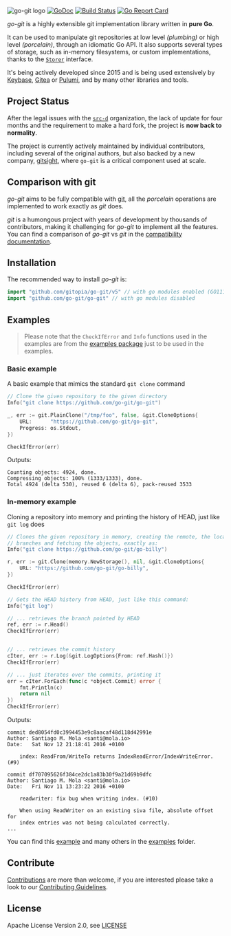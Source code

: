 ![go-git logo](https://cdn.rawgit.com/src-d/artwork/02036484/go-git/files/go-git-github-readme-header.png)
[![GoDoc](https://godoc.org/github.com/gitopia/go-git/v5?status.svg)](https://pkg.go.dev/github.com/gitopia/go-git/v5) [![Build Status](https://github.com/go-git/go-git/workflows/Test/badge.svg)](https://github.com/go-git/go-git/actions) [![Go Report Card](https://goreportcard.com/badge/github.com/go-git/go-git)](https://goreportcard.com/report/github.com/go-git/go-git)

_go-git_ is a highly extensible git implementation library written in **pure Go**.

It can be used to manipulate git repositories at low level _(plumbing)_ or high level _(porcelain)_, through an idiomatic Go API. It also supports several types of storage, such as in-memory filesystems, or custom implementations, thanks to the [`Storer`](https://pkg.go.dev/github.com/gitopia/go-git/v5/plumbing/storer) interface.

It's being actively developed since 2015 and is being used extensively by [Keybase](https://keybase.io/blog/encrypted-git-for-everyone), [Gitea](https://gitea.io/en-us/) or [Pulumi](https://github.com/search?q=org%3Apulumi+go-git&type=Code), and by many other libraries and tools.

## Project Status

After the legal issues with the [`src-d`](https://github.com/src-d) organization, the lack of update for four months and the requirement to make a hard fork, the project is **now back to normality**.

The project is currently actively maintained by individual contributors, including several of the original authors, but also backed by a new company, [gitsight](https://github.com/gitsight), where `go-git` is a critical component used at scale.

## Comparison with git

_go-git_ aims to be fully compatible with [git](https://github.com/git/git), all the _porcelain_ operations are implemented to work exactly as _git_ does.

_git_ is a humongous project with years of development by thousands of contributors, making it challenging for _go-git_ to implement all the features. You can find a comparison of _go-git_ vs _git_ in the [compatibility documentation](COMPATIBILITY.md).

## Installation

The recommended way to install _go-git_ is:

```go
import "github.com/gitopia/go-git/v5" // with go modules enabled (GO111MODULE=on or outside GOPATH)
import "github.com/go-git/go-git" // with go modules disabled
```

## Examples

> Please note that the `CheckIfError` and `Info` functions used in the examples are from the [examples package](https://github.com/go-git/go-git/blob/master/_examples/common.go#L19) just to be used in the examples.

### Basic example

A basic example that mimics the standard `git clone` command

```go
// Clone the given repository to the given directory
Info("git clone https://github.com/go-git/go-git")

_, err := git.PlainClone("/tmp/foo", false, &git.CloneOptions{
    URL:      "https://github.com/go-git/go-git",
    Progress: os.Stdout,
})

CheckIfError(err)
```

Outputs:

```
Counting objects: 4924, done.
Compressing objects: 100% (1333/1333), done.
Total 4924 (delta 530), reused 6 (delta 6), pack-reused 3533
```

### In-memory example

Cloning a repository into memory and printing the history of HEAD, just like `git log` does

```go
// Clones the given repository in memory, creating the remote, the local
// branches and fetching the objects, exactly as:
Info("git clone https://github.com/go-git/go-billy")

r, err := git.Clone(memory.NewStorage(), nil, &git.CloneOptions{
    URL: "https://github.com/go-git/go-billy",
})

CheckIfError(err)

// Gets the HEAD history from HEAD, just like this command:
Info("git log")

// ... retrieves the branch pointed by HEAD
ref, err := r.Head()
CheckIfError(err)


// ... retrieves the commit history
cIter, err := r.Log(&git.LogOptions{From: ref.Hash()})
CheckIfError(err)

// ... just iterates over the commits, printing it
err = cIter.ForEach(func(c *object.Commit) error {
	fmt.Println(c)
	return nil
})
CheckIfError(err)
```

Outputs:

```
commit ded8054fd0c3994453e9c8aacaf48d118d42991e
Author: Santiago M. Mola <santi@mola.io>
Date:   Sat Nov 12 21:18:41 2016 +0100

    index: ReadFrom/WriteTo returns IndexReadError/IndexWriteError. (#9)

commit df707095626f384ce2dc1a83b30f9a21d69b9dfc
Author: Santiago M. Mola <santi@mola.io>
Date:   Fri Nov 11 13:23:22 2016 +0100

    readwriter: fix bug when writing index. (#10)

    When using ReadWriter on an existing siva file, absolute offset for
    index entries was not being calculated correctly.
...
```

You can find this [example](_examples/log/main.go) and many others in the [examples](_examples) folder.

## Contribute

[Contributions](https://github.com/go-git/go-git/issues?q=is%3Aissue+is%3Aopen+label%3A%22help+wanted%22) are more than welcome, if you are interested please take a look to
our [Contributing Guidelines](CONTRIBUTING.md).

## License

Apache License Version 2.0, see [LICENSE](LICENSE)
